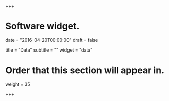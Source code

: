 +++
# Software widget.

date = "2016-04-20T00:00:00"
draft = false

title = "Data"
subtitle = ""
widget = "data"

# Order that this section will appear in.
weight = 35

+++

